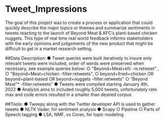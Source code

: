 # Tweet_Impressions
The goal of this project was to create a process or application that could quickly describe the
major topics or themes and summarize sentiments in tweets reacting to the launch of Beyond
Meat & KFC’s plant-based chicken nuggets. This type of real time real world feedback informs
stakeholders with the early opinions and judgements of the new product that might be difficult to
get in a market research setting.

##Data Description:
● Tweet queries were built iteratively to insure only relevant tweets were included, order of
words were preserved when necessary, see example queries below:
○ "Beyond+Meat+kfc -is:retweet" ,
○ "Beyond+Meat+chicken -filter:retweets",
○ beyond+fried+chicken OR beyond+plant-based OR beyond+nuggets
-filter:retweets"
○ “Beyond Meat”* -filter:retweets"
● Tweets were compiled starting January 4th, 2022
● Analysis aims to included roughly 5,000 tweets, unfortunately rate max and code errors
resulted in a smaller than desired corpus

##Tools:
● Tweepy along with the Twitter developer API is used to gather tweets
● NLTK Vader, for sentiment analysis
● Scapy
○ Pipeline
○ Parts of Speech tagging
● LSA, NMF, vs Corex, for topic modeling
